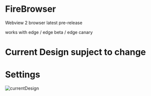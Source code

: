 # FireBrowser
Webview 2 browser latest pre-release 

works with edge / edge beta / edge canary

# Current Design supject to change

# Settings

![currentDesign](https://user-images.githubusercontent.com/53493418/134950100-a6ed3ab5-f10f-4cf0-aad0-5eac9d105c78.png)
